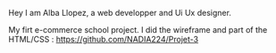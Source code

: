 
<Hello World/>


Hey I am Alba Llopez, a web developper and Ui Ux designer.

My firt e-commerce school project. I did the wireframe and part of the HTML/CSS : https://github.com/NADIA224/Projet-3




  
